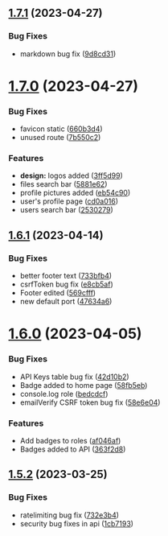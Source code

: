 ## [1.7.1](https://github.com/DaneeSkripter/DaneeCloud/compare/v1.7.0...v1.7.1) (2023-04-27)


### Bug Fixes

* markdown bug fix ([9d8cd31](https://github.com/DaneeSkripter/DaneeCloud/commit/9d8cd31fc659d09bfcf79db4a00b32b96bfcab62))



# [1.7.0](https://github.com/DaneeSkripter/DaneeCloud/compare/v1.6.1...v1.7.0) (2023-04-27)


### Bug Fixes

* favicon static ([660b3d4](https://github.com/DaneeSkripter/DaneeCloud/commit/660b3d4002347b919958f556161ef7f85b02a68c))
* unused route ([7b550c2](https://github.com/DaneeSkripter/DaneeCloud/commit/7b550c2cc7a68c02d0b16d50d2086bba5b4473a3))


### Features

* **design:** logos added ([3ff5d99](https://github.com/DaneeSkripter/DaneeCloud/commit/3ff5d99211305c8cf6b126bb15e88a2a8b2ad86c))
* files search bar ([5881e62](https://github.com/DaneeSkripter/DaneeCloud/commit/5881e626e5078abadd828ceed9fddf92d43b0780))
* profile pictures added ([eb54c90](https://github.com/DaneeSkripter/DaneeCloud/commit/eb54c909da6eab37e31e8baea721d911e064e276))
* user's profile page ([cd0a016](https://github.com/DaneeSkripter/DaneeCloud/commit/cd0a01637ebcb01d5025a1771c063a80e231ed30))
* users search bar ([2530279](https://github.com/DaneeSkripter/DaneeCloud/commit/2530279d26a168012cccf2fa69d3e3af638a2a8c))



## [1.6.1](https://github.com/DaneeSkripter/DaneeCloud/compare/v1.6.0...v1.6.1) (2023-04-14)


### Bug Fixes

* better footer text ([733bfb4](https://github.com/DaneeSkripter/DaneeCloud/commit/733bfb4c4b7cbcb881efe3af426a69b507e9406c))
* csrfToken bug fix ([e8cb5af](https://github.com/DaneeSkripter/DaneeCloud/commit/e8cb5aff0d24995c34220ab92ab660f4fa17d155))
* Footer edited ([569cfff](https://github.com/DaneeSkripter/DaneeCloud/commit/569cfffe1edd918298a2206956198e3848c0ce88))
* new default port ([47634a6](https://github.com/DaneeSkripter/DaneeCloud/commit/47634a6c224de295219c87bbed7f15dc95295206))



# [1.6.0](https://github.com/DaneeSkripter/DaneeCloud/compare/v1.5.2...v1.6.0) (2023-04-05)


### Bug Fixes

* API Keys table bug fix ([42d10b2](https://github.com/DaneeSkripter/DaneeCloud/commit/42d10b2d586bb0df7e046cbcf34003669943e119))
* Badge added to home page ([58fb5eb](https://github.com/DaneeSkripter/DaneeCloud/commit/58fb5eb1b0f074a749a4d88077d7baa31b68ebd0))
* console.log role ([bedcdcf](https://github.com/DaneeSkripter/DaneeCloud/commit/bedcdcf55d5c3a73594bb6dfc122782190735d92))
* emailVerify CSRF token bug fix ([58e6e04](https://github.com/DaneeSkripter/DaneeCloud/commit/58e6e045ad6f4e0f223336ed534e1580ae3b5a08))


### Features

* Add badges to roles ([af046af](https://github.com/DaneeSkripter/DaneeCloud/commit/af046af01354a601d5fa4bc2cd45d3eaebbf0ed8))
* Badges added to API ([363f2d8](https://github.com/DaneeSkripter/DaneeCloud/commit/363f2d80507b8c73b708725570a9bcf0227df64d))



## [1.5.2](https://github.com/DaneeSkripter/DaneeCloud/compare/v1.5.1...v1.5.2) (2023-03-25)


### Bug Fixes

* ratelimiting bug fix ([732e3b4](https://github.com/DaneeSkripter/DaneeCloud/commit/732e3b40add478765cc09f2585aea825f39b2e78))
* security bug fixes in api ([1cb7193](https://github.com/DaneeSkripter/DaneeCloud/commit/1cb71931a9f24d9327b489a9d1795cd6afec6dc5))



